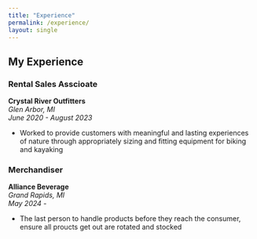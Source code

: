 ```yaml
---
title: "Experience"
permalink: /experience/
layout: single
---
```


## My Experience

### Rental Sales Asscioate
**Crystal River Outfitters**  
*Glen Arbor, MI*  
*June 2020 - August 2023*  
- Worked to provide customers with meaningful and lasting experiences of nature through 
  appropriately sizing and fitting equipment for biking and kayaking

### Merchandiser
**Alliance Beverage**  
*Grand Rapids, MI*  
*May 2024 -*  
- The last person to handle products before they reach the consumer, ensure all proucts get out
  are rotated and stocked

